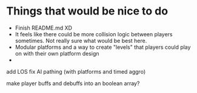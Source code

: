 # Things that would be nice to do

-   Finish README.md XD
-   It feels like there could be more collision logic between players sometimes. Not really sure what would be best here.
-   Modular platforms and a way to create "levels" that players could play on with their own platform design
-

add LOS
fix AI pathing (with platforms and timed aggro)

make player buffs and debuffs into an boolean array?
